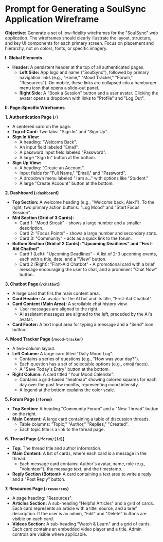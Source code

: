 
# Prompt for Generating a SoulSync Application Wireframe

**Objective:** Generate a set of low-fidelity wireframes for the "SoulSync" web application. The wireframes should clearly illustrate the layout, structure, and key UI components for each primary screen. Focus on placement and hierarchy, not on colors, fonts, or specific imagery.

**I. Global Elements**

*   **Header:** A persistent header at the top of all authenticated pages.
    *   **Left Side:** App logo and name ("SoulSync"), followed by primary navigation links (e.g., "Home," "Mood Tracker," "Forum," "Resources"). On mobile, these links are collapsed into a hamburger menu icon that opens a slide-out panel.
    *   **Right Side:** A "Book a Session" button and a user avatar. Clicking the avatar opens a dropdown with links to "Profile" and "Log Out".

**II. Page-Specific Wireframes**

**1. Authentication Page (`/`)**
*   A centered card on the page.
*   **Top of Card:** Two tabs: "Sign In" and "Sign Up".
*   **Sign In View:**
    *   A heading: "Welcome Back".
    *   An input field labeled "Email".
    *   A password input field labeled "Password".
    *   A large "Sign In" button at the bottom.
*   **Sign Up View:**
    *   A heading: "Create an Account".
    *   Input fields for "Full Name," "Email," and "Password".
    *   A dropdown menu labeled "I am a..." with options like "Student."
    *   A large "Create Account" button at the bottom.

**2. Dashboard (`/dashboard`)**
*   **Top Section:** A welcome heading (e.g., "Welcome back, Alex!"). To the right, two primary action buttons: "Log Mood" and "Start Focus Session".
*   **Mid Section (Grid of 3 Cards):**
    *   Card 1: "Mood Streak" - shows a large number and a smaller description.
    *   Card 2: "Focus Points" - shows a large number and secondary stats.
    *   Card 3: "Community" - acts as a quick link to the forum.
*   **Bottom Section (Grid of 2 Cards): "Upcoming Deadlines" and "First-Aid Chatbot"**
    *   Card 1 (Left): "Upcoming Deadlines" - A list of 2-3 upcoming events, each with a title, date, and a "View" button.
    *   Card 2 (Right): "First-Aid Chatbot" - A promotional card with a brief message encouraging the user to chat, and a prominent "Chat Now" button.

**3. Chatbot Page (`/chatbot`)**
*   A large card that fills the main content area.
*   **Card Header:** An avatar for the AI bot and its title, "First-Aid Chatbot".
*   **Card Content (Main Area):** A scrollable chat history view.
    *   User messages are aligned to the right.
    *   AI assistant messages are aligned to the left, preceded by the AI's avatar.
*   **Card Footer:** A text input area for typing a message and a "Send" icon button.

**4. Mood Tracker Page (`/mood-tracker`)**
*   A two-column layout.
*   **Left Column:** A large card titled "Daily Mood Log".
    *   Contains a series of questions (e.g., "How was your day?").
    *   Each question has a set of selectable options (e.g., emoji faces).
    *   A "Save Today's Entry" button at the bottom.
*   **Right Column:** A card titled "Your Mood Calendar".
    *   Contains a grid-based "heatmap" showing colored squares for each day over the past few months, representing mood intensity.
    *   A legend at the bottom explains the color scale.

**5. Forum Page (`/forum`)**
*   **Top Section:** A heading "Community Forum" and a "New Thread" button on the right.
*   **Main Content:** A large card containing a table of discussion threads.
    *   Table columns: "Topic," "Author," "Replies," "Created".
    *   Each topic title is a link to the thread page.

**6. Thread Page (`/forum/[id]`)**
*   **Top:** The thread title and author information.
*   **Main Content:** A list of cards, where each card is a message in the thread.
    *   Each message card contains: Author's avatar, name, role (e.g., "Volunteer"), the message text, and the timestamp.
*   **Reply Section (Bottom):** A card containing a text area to write a reply and a "Post Reply" button.

**7. Resources Page (`/resources`)**
*   A page heading: "Resources".
*   **Articles Section:** A sub-heading "Helpful Articles" and a grid of cards. Each card represents an article with a title, source, and a brief description. If the user is an admin, "Edit" and "Delete" buttons are visible on each card.
*   **Videos Section:** A sub-heading "Watch & Learn" and a grid of cards. Each card contains an embedded video player and a title. Admin controls are visible where applicable.
